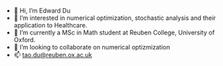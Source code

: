 - 👋 Hi, I’m Edward Du
- 👀 I’m interested in numerical optimization, stochastic analysis and their application to Healthcare.
- 🌱 I’m currently a MSc in Math student at Reuben College, University of Oxford.
- 💞️ I’m looking to collaborate on numerical optizmization
- 📫 tao.du@reuben.ox.ac.uk

<!---
taodu3/taodu3 is a ✨ special ✨ repository because its `README.md` (this file) appears on your GitHub profile.
You can click the Preview link to take a look at your changes.
--->
